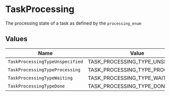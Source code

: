 # TaskProcessing

The processing state of a task as defined by the `processing_enum`


## Values

| Name                             | Value                            |
| -------------------------------- | -------------------------------- |
| `TaskProcessingTypeUnspecified`  | TASK_PROCESSING_TYPE_UNSPECIFIED |
| `TaskProcessingTypeProcessing`   | TASK_PROCESSING_TYPE_PROCESSING  |
| `TaskProcessingTypeWaiting`      | TASK_PROCESSING_TYPE_WAITING     |
| `TaskProcessingTypeDone`         | TASK_PROCESSING_TYPE_DONE        |
